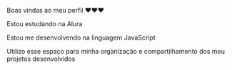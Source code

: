 Boas vindas ao meu perfil ❤️❤️❤️

Estou estudando na Alura

Estou me desenvolvendo na linguagem JavaScript

Utilizo esse espaço para minha organização e compartilhamento dos meu projetos desenvolvidos




